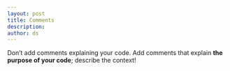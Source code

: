 ```yaml
---
layout: post
title: Comments
description:
author: ds
---
```


Don’t add comments explaining your code. Add comments that explain __the purpose of your code__; describe the context!
